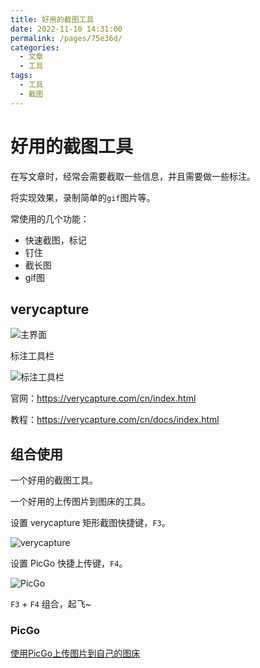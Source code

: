 ```yaml
---
title: 好用的截图工具
date: 2022-11-10 14:31:00
permalink: /pages/75e36d/
categories:
  - 文章
  - 工具
tags:
  - 工具
  - 截图
---
```



# 好用的截图工具

在写文章时，经常会需要截取一些信息，并且需要做一些标注。

将实现效果，录制简单的`gif`图片等。

常使用的几个功能：

* 快速截图，标记
* 钉住
* 截长图
* gif图

<!-- more -->

## verycapture

![主界面](https://rcbb-blog.oss-cn-guangzhou.aliyuncs.com/2022/11/20221110141246-0a91e8.png?x-oss-process=style/yuantu_shuiyin)

标注工具栏

![标注工具栏](https://rcbb-blog.oss-cn-guangzhou.aliyuncs.com/2022/11/20221110141504-083410.png?x-oss-process=style/yuantu_shuiyin)

官网：<https://verycapture.com/cn/index.html>

教程：<https://verycapture.com/cn/docs/index.html>


## 组合使用

一个好用的截图工具。

一个好用的上传图片到图床的工具。

设置 verycapture 矩形截图快捷键，`F3`。

![verycapture](https://rcbb-blog.oss-cn-guangzhou.aliyuncs.com/2022/11/20221110142022-3878fb.png?x-oss-process=style/yuantu_shuiyin)

设置 PicGo 快捷上传键，`F4`。

![PicGo](https://rcbb-blog.oss-cn-guangzhou.aliyuncs.com/2022/11/20221110142115-b92513.png?x-oss-process=style/yuantu_shuiyin)

`F3` + `F4` 组合，起飞\~

### PicGo

[使用PicGo上传图片到自己的图床](https://rcbb.cc/pages/996107/)
